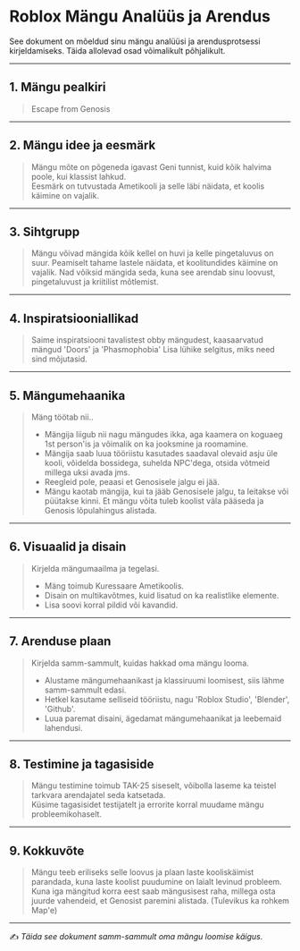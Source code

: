 # Roblox Mängu Analüüs ja Arendus

See dokument on mõeldud sinu mängu analüüsi ja arendusprotsessi kirjeldamiseks. Täida allolevad osad võimalikult põhjalikult.  

---

## 1. Mängu pealkiri
> Escape from Genosis

---

## 2. Mängu idee ja eesmärk
> Mängu mõte on põgeneda igavast Geni tunnist, kuid kõik halvima poole, kui klassist lahkud.  
> Eesmärk on tutvustada Ametikooli ja selle läbi näidata, et koolis käimine on vajalik.

---

## 3. Sihtgrupp
> Mängu võivad mängida kõik kellel on huvi ja kelle pingetaluvus on suur. Peamiselt tahame lastele näidata, et koolitundides käimine on vajalik. 
> Nad võiksid mängida seda, kuna see arendab sinu loovust, pingetaluvust ja kriitilist mõtlemist.

---

## 4. Inspiratsiooniallikad
> Saime inspiratsiooni tavalistest obby mängudest, kaasaarvatud mängud 'Doors' ja 'Phasmophobia'
> Lisa lühike selgitus, miks need sind mõjutasid.

---

## 5. Mängumehaanika
> Mäng töötab nii.. 
> - Mängija liigub nii nagu mängudes ikka, aga kaamera on koguaeg 1st person'is ja võimalik on ka jooksmine ja roomamine. 
> - Mängija saab luua tööriistu kasutades saadaval olevaid asju üle kooli, võidelda bossidega, suhelda NPC'dega, otsida võtmeid millega uksi avada jms. 
> - Reegleid pole, peaasi et Genosisele jalgu ei jää.
> - Mängu kaotab mängija, kui ta jääb Genosisele jalgu, ta leitakse või püütakse kinni. Et mängu võita tuleb koolist väla pääseda ja Genosis lõpulahingus alistada.

---

## 6. Visuaalid ja disain
> Kirjelda mängumaailma ja tegelasi.  
> - Mäng toimub Kuressaare Ametikoolis. 
> - Disain on multikavõtmes, kuid lisatud on ka realistlike elemente. 
> - Lisa soovi korral pildid või kavandid.

---

## 7. Arenduse plaan
> Kirjelda samm-sammult, kuidas hakkad oma mängu looma.  
> - Alustame mängumehaanikast ja klassiruumi loomisest, siis lähme samm-sammult edasi. 
> - Hetkel kasutame selliseid tööriistu, nagu 'Roblox Studio', 'Blender', 'Github'.
> - Luua paremat disaini, ägedamat mängumehaanikat ja leebemaid lahendusi.

---

## 8. Testimine ja tagasiside
> Mängu testimine toimub TAK-25 siseselt, võibolla laseme ka teistel tarkvara arendajatel seda katsetada.  
> Küsime tagasisidet testijatelt ja errorite korral muudame mängu probleemikohaselt.

---

## 9. Kokkuvõte
> Mängu teeb eriliseks selle loovus ja plaan laste kooliskäimist parandada, kuna laste koolist puudumine on laialt levinud probleem.
> Kuna iga mängitud korra eest saab mängusisest raha, millega osta juurde vahendeid, et Genosist paremini alistada. (Tulevikus ka rohkem Map'e)

---

✍️ *Täida see dokument samm-sammult oma mängu loomise käigus.*
